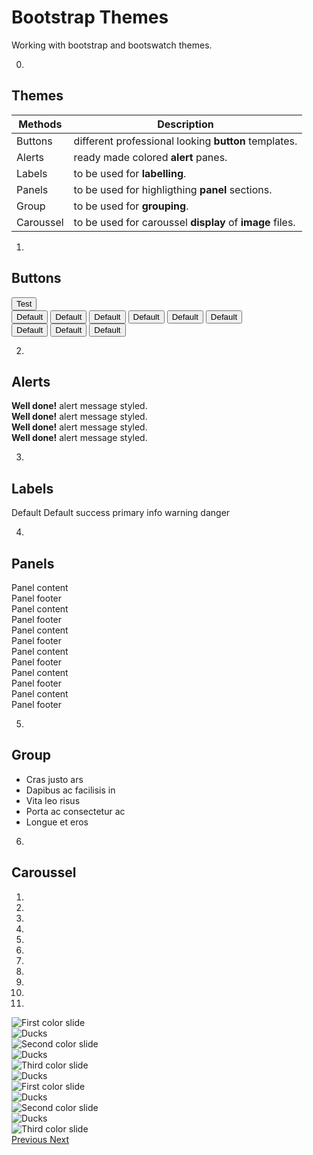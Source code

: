 # Bootstrap Themes
Working with bootstrap and bootswatch themes.

0.
## Themes
| Methods| Description |
| ------ | ----------- |
| Buttons| different professional looking **button** templates. |
| Alerts | ready made colored **alert** panes. |
| Labels    | to be used for **labelling**. |
| Panels    | to be used for highligthing **panel** sections. |
| Group    | to be used for **grouping**. |
| Caroussel    | to be used for caroussel **display** of __image__ files. |

1.
## Buttons
<div>
<button> Test </button><br>
<button type="button" class="btn btn-lg btn-default">Default</button>
<button type="button" class="btn btn-lg btn-success">Default</button>
<button type="button" class="btn btn-lg btn-primary">Default</button>
<button type="button" class="btn btn-lg btn-info">Default</button>
<button type="button" class="btn btn-lg btn-warning">Default</button>
<button type="button" class="btn btn-lg btn-danger">Default</button>
<br>
<button type="button" class="btn btn-xs btn-info">Default</button>
<button type="button" class="btn btn-xs btn-warning">Default</button>
<button type="button" class="btn btn-xs btn-danger">Default</button>
</div>

2.
## Alerts
<div>
<div class="alert alert-success" role="alert">
  <strong>Well done!</strong> alert message styled. </div>
<div class="alert alert-info" role="alert">
  <strong>Well done!</strong> alert message styled. </div>
<div class="alert alert-warning" role="alert">
  <strong>Well done!</strong> alert message styled. </div>
<div class="alert alert-danger" role="alert">
 <strong>Well done!</strong> alert message styled. </div>
</div>

3.
## Labels
 <span class="label ">Default</span>
 <span class="label label-default">Default</span>
 <span class="label label-success">success</span>
 <span class="label label-primary">primary</span>
 <span class="label label-info">info</span>
 <span class="label label-warning">warning</span>
 <span class="label label-danger">danger</span>

4.
## Panels
<div class="panel panel-default">
  <div class="panel-body"> Panel content </div>
  <div class="panel-footer">Panel footer</div></div>
<div class="panel panel-success">
  <div class="panel-body"> Panel content </div>
  <div class="panel-footer">Panel footer</div></div>
<div class="panel panel-primary">
  <div class="panel-body"> Panel content </div>
  <div class="panel-footer">Panel footer</div></div>
<div class="panel panel-info">
  <div class="panel-body"> Panel content </div>
  <div class="panel-footer">Panel footer</div></div>
<div class="panel panel-warning">
  <div class="panel-body"> Panel content </div>
  <div class="panel-footer">Panel footer</div></div>
<div class="panel panel-danger">
  <div class="panel-body"> Panel content </div>
  <div class="panel-footer">Panel footer</div></div>

5.
## Group

<ul class="list-group">
  <li class="list-group-item">Cras justo ars</li>
  <li class="list-group-item">Dapibus ac facilisis in</li>
  <li class="list-group-item">Vita leo risus</li>
  <li class="list-group-item">Porta ac consectetur ac</li>
  <li class="list-group-item">Longue et eros</li>
</ul>

6.
## Caroussel
  <div class="page-header">
</div>
<div id="carousel-example-generic" class="carousel slide" data-ride="carousel">
  <ol class="carousel-indicators">
    <li data-target="#carousel-example-generic" data-slide-to="0" class="active"></li>
    <li data-target="#carousel-example-generic" data-slide-to="1"></li>
    <li data-target="#carousel-example-generic" data-slide-to="2"></li>
    <li data-target="#carousel-example-generic" data-slide-to="3"></li>
    <li data-target="#carousel-example-generic" data-slide-to="4"></li>
    <li data-target="#carousel-example-generic" data-slide-to="5"></li>
    <li data-target="#carousel-example-generic" data-slide-to="6"></li>
    <li data-target="#carousel-example-generic" data-slide-to="7"></li>
    <li data-target="#carousel-example-generic" data-slide-to="8"></li>
    <li data-target="#carousel-example-generic" data-slide-to="9"></li>
    <li data-target="#carousel-example-generic" data-slide-to="10"></li>


  </ol>
  <div class="carousel-inner" role="listbox">
    <div class="item active"> <img src="../images/carousel01.png" alt="First color slide"></div>
    <div class="item">        <img src="../images/california/2015-12-19_14.38.35-small.jpg" alt="Ducks" class="img-circle"></div>
    <div class="item">        <img src="../images/carousel02.png" alt="Second color slide"></div>
    <div class="item">        <img src="../images/california/2015-12-19_13.39.32-small.jpg" alt="Ducks" class="img-circle"></div>
    <div class="item">        <img src="../images/carousel03.png" alt="Third color slide"></div>
    <div class="item">        <img src="../images/california/2015-12-19_13.39.11-small.jpg" alt="Ducks" class="img-circle"></div>
    <div class="item">        <img src="../images/carousel01.png" alt="First color slide"></div>
    <div class="item">        <img src="../images/california/2015-12-19_13.43.07-small.jpg" alt="Ducks" class="img-circle"></div>
    <div class="item">        <img src="../images/carousel02.png" alt="Second color slide"></div>
    <div class="item">        <img src="../images/california/2015-12-19_13.39.32-small.jpg" alt="Ducks" class="img-circle"></div>
    <div class="item">        <img src="../images/carousel03.png" alt="Third color slide"></div>
  </div>

  <a class="left carousel-control" href="#carousel-example-generic" role="button" data-slide="prev">
    <span class="glyphicon glyphicon-chevron-left" aria-hidden="true"></span>
    <span class="sr-only">Previous</span>
  </a>
  <a class="right carousel-control" href="#carousel-example-generic" role="button" data-slide="next">
    <span class="glyphicon glyphicon-chevron-right" aria-hidden="true"></span>
    <span class="sr-only">Next</span>
  </a>
</div>
